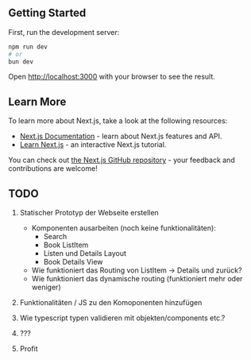 ## Getting Started

First, run the development server:

```bash
npm run dev
# or
bun dev
```

Open [http://localhost:3000](http://localhost:3000) with your browser to see the result.

## Learn More

To learn more about Next.js, take a look at the following resources:

- [Next.js Documentation](https://nextjs.org/docs) - learn about Next.js features and API.
- [Learn Next.js](https://nextjs.org/learn) - an interactive Next.js tutorial.

You can check out [the Next.js GitHub repository](https://github.com/vercel/next.js/) - your feedback and contributions are welcome!

## TODO

1. Statischer Prototyp der Webseite erstellen
    - Komponenten ausarbeiten (noch keine funktionalitäten):
        - Search
        - Book ListItem
        - Listen und Details Layout
        - Book Details View
    - Wie funktioniert das Routing von ListItem -> Details und zurück?
    - Wie funktioniert das dynamische routing (funktioniert mehr oder weniger)

2. Funktionalitäten / JS zu den Komoponenten hinzufügen

3. Wie typescript typen validieren mit objekten/components etc.?

4. ???

5. Profit
